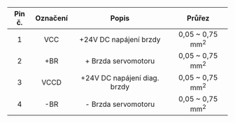| **Pin č.** | **Označení** | **Popis** | **Průřez** |
| :---: | :---: | :---: | :---: |
| 1 | VCC | +24V DC napájení brzdy | 0,05 ~ 0,75 mm<sup>2</sup> |
| 2 | +BR | + Brzda servomotoru | 0,05 ~ 0,75 mm<sup>2</sup> |
| 3 | VCCD | +24V DC napájení diag. brzdy | 0,05 ~ 0,75 mm<sup>2</sup> |
| 4 | -BR | - Brzda servomotoru | 0,05 ~ 0,75 mm<sup>2</sup> |

